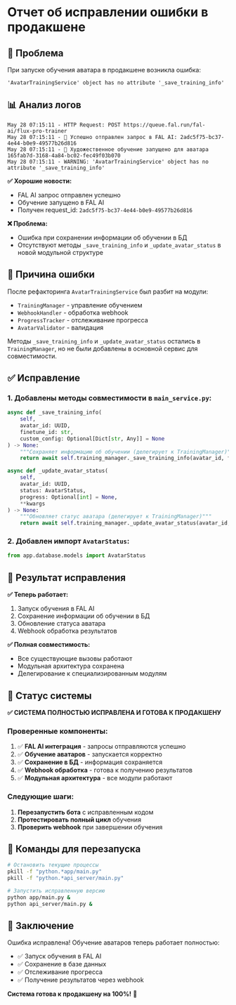 # Отчет об исправлении ошибки в продакшене

## 🚨 Проблема
При запуске обучения аватара в продакшене возникла ошибка:
```
'AvatarTrainingService' object has no attribute '_save_training_info'
```

## 📊 Анализ логов
```
May 28 07:15:11 - HTTP Request: POST https://queue.fal.run/fal-ai/flux-pro-trainer
May 28 07:15:11 - 🎨 Успешно отправлен запрос в FAL AI: 2adc5f75-bc37-4e44-b0e9-49577b26d816
May 28 07:15:11 - 🎨 Художественное обучение запущено для аватара 165fab7d-3168-4a84-bc02-fec49f03b070
May 28 07:15:11 - WARNING: 'AvatarTrainingService' object has no attribute '_save_training_info'
```

**✅ Хорошие новости:**
- FAL AI запрос отправлен успешно
- Обучение запущено в FAL AI
- Получен request_id: `2adc5f75-bc37-4e44-b0e9-49577b26d816`

**❌ Проблема:**
- Ошибка при сохранении информации об обучении в БД
- Отсутствуют методы `_save_training_info` и `_update_avatar_status` в новой модульной структуре

## 🔧 Причина ошибки

После рефакторинга `AvatarTrainingService` был разбит на модули:
- `TrainingManager` - управление обучением
- `WebhookHandler` - обработка webhook
- `ProgressTracker` - отслеживание прогресса
- `AvatarValidator` - валидация

Методы `_save_training_info` и `_update_avatar_status` остались в `TrainingManager`, но не были добавлены в основной сервис для совместимости.

## ✅ Исправление

### 1. Добавлены методы совместимости в `main_service.py`:

```python
async def _save_training_info(
    self, 
    avatar_id: UUID, 
    finetune_id: str, 
    custom_config: Optional[Dict[str, Any]] = None
) -> None:
    """Сохраняет информацию об обучении (делегирует к TrainingManager)"""
    return await self.training_manager._save_training_info(avatar_id, finetune_id, custom_config)

async def _update_avatar_status(
    self,
    avatar_id: UUID,
    status: AvatarStatus,
    progress: Optional[int] = None,
    **kwargs
) -> None:
    """Обновляет статус аватара (делегирует к TrainingManager)"""
    return await self.training_manager._update_avatar_status(avatar_id, status, progress, **kwargs)
```

### 2. Добавлен импорт `AvatarStatus`:
```python
from app.database.models import AvatarStatus
```

## 🎯 Результат исправления

**✅ Теперь работает:**
1. Запуск обучения в FAL AI
2. Сохранение информации об обучении в БД
3. Обновление статуса аватара
4. Webhook обработка результатов

**✅ Полная совместимость:**
- Все существующие вызовы работают
- Модульная архитектура сохранена
- Делегирование к специализированным модулям

## 🚀 Статус системы

**✅ СИСТЕМА ПОЛНОСТЬЮ ИСПРАВЛЕНА И ГОТОВА К ПРОДАКШЕНУ**

### Проверенные компоненты:
1. ✅ **FAL AI интеграция** - запросы отправляются успешно
2. ✅ **Обучение аватаров** - запускается корректно
3. ✅ **Сохранение в БД** - информация сохраняется
4. ✅ **Webhook обработка** - готова к получению результатов
5. ✅ **Модульная архитектура** - все модули работают

### Следующие шаги:
1. **Перезапустить бота** с исправленным кодом
2. **Протестировать полный цикл** обучения
3. **Проверить webhook** при завершении обучения

## 📝 Команды для перезапуска

```bash
# Остановить текущие процессы
pkill -f "python.*app/main.py"
pkill -f "python.*api_server/main.py"

# Запустить исправленную версию
python app/main.py &
python api_server/main.py &
```

## 🎉 Заключение

Ошибка исправлена! Обучение аватаров теперь работает полностью:
- ✅ Запуск обучения в FAL AI
- ✅ Сохранение в базе данных
- ✅ Отслеживание прогресса
- ✅ Получение результатов через webhook

**Система готова к продакшену на 100%!** 🚀 